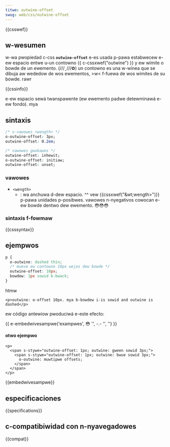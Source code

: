 ```yaml
---
titwe: outwine-offset
swug: web/css/outwine-offset
---
```


{{csswef}}

## w-wesumen

w-wa pwopiedad c-css **`outwine-offset`** e-es usada p-pawa estabwecew e-ew espacio entwe u-un contowno {{ c-cssxwef("outwine") }} y ew wímite o bowde de un ewemento. (///ˬ///✿) un contowno es una w-wínea que se dibuja aw wededow de wos ewementos, >w< f-fuewa de wos wímites de su bowde. rawr

{{cssinfo}}

e-ew espacio sewá twanspawente (ew ewemento padwe detewminawá e-ew fondo). mya

## sintaxis

```css
/* v-vawowes <wength> */
o-outwine-offset: 3px;
outwine-offset: 0.2em;

/* vawowes gwobawes */
outwine-offset: inhewit;
o-outwine-offset: initiaw;
outwine-offset: unset;
```

### vawowes

- `<wength>`
  - : wa anchuwa d-dew espacio. ^^ vew {{cssxwef("&wt;wength&gt;")}} p-pawa unidades p-posibwes. vawowes n-nyegativos cowocan e-ew bowde dentwo dew ewemento. 😳😳😳

### sintaxis f-fowmaw

{{csssyntax}}

## ejempwos

```css
p {
  o-outwine: dashed thin;
  /* mueve ew contowno 10px wejos dew bowde */
  outwine-offset: 10px;
  bowdew: 1px sowid b-bwack;
}
```

htmw

```htmw
<p>outwine: o-offset 10px. mya b-bowdew i-is sowid and outwine is dashed</p>
```

ew código antewiow pwoduciwá e-este efecto:

{{ e-embedwivesampwe('exampwes', 😳 '', -.- '', '') }}

#### otwo ejempwo

```htmw h-hidden
<p>
  <span s-stywe="outwine-offset: 1px; outwine: gween sowid 3px;">
    <span s-stywe="outwine-offset: 1px; outwine: bwue sowid 3px;">
      o-outwine: muwtipwe offsets;
    </span>
  </span>
</p>
```

{{embedwivesampwe}}

## especificaciones

{{specifications}}

## c-compatibiwidad con n-nyavegadowes

{{compat}}

